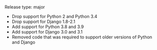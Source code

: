 Release type: major

- Drop support for Python 2 and Python 3.4
- Drop support for Django 1.8-2.1
- Add support for Python 3.8 and 3.9
- Add support for Django 3.0 and 3.1
- Removed code that was required to support older versions of Python and Django
